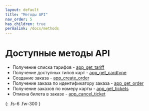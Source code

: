 ```yaml
---
layout: default
title: "Методы API"
nav_order: 5
has_children: true
permalink: /docs/methods
---
```


# Доступные методы API

- Получение списка тарифов - [app_get_tariff](/docs/methods/app_get_tariff)
- Получение доступных типов карт - [app_get_cardtype](/docs/methods/app_get_cardtype)
- Создание заказа - [app_create_order](/docs/methods/app_create_order)
- Получение заказа по идентификатору заказа - [app_get_order](/docs/methods/app_get_order)
- Получение заказов по номеру карты - [app_get_tickets](/docs/methods/app_get_tickets)
- Отмена билета в заказе - [app_cancel_ticket](/docs/methods/app_cancel_ticket)

{: .fs-6 .fw-300 }
